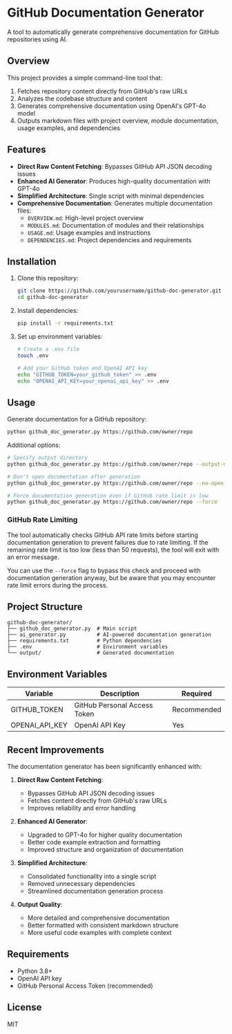 # GitHub Documentation Generator

A tool to automatically generate comprehensive documentation for GitHub repositories using AI.

## Overview

This project provides a simple command-line tool that:

1. Fetches repository content directly from GitHub's raw URLs
2. Analyzes the codebase structure and content
3. Generates comprehensive documentation using OpenAI's GPT-4o model
4. Outputs markdown files with project overview, module documentation, usage examples, and dependencies

## Features

- **Direct Raw Content Fetching**: Bypasses GitHub API JSON decoding issues
- **Enhanced AI Generator**: Produces high-quality documentation with GPT-4o
- **Simplified Architecture**: Single script with minimal dependencies
- **Comprehensive Documentation**: Generates multiple documentation files:
  - `OVERVIEW.md`: High-level project overview
  - `MODULES.md`: Documentation of modules and their relationships
  - `USAGE.md`: Usage examples and instructions
  - `DEPENDENCIES.md`: Project dependencies and requirements

## Installation

1. Clone this repository:
   ```bash
   git clone https://github.com/yourusername/github-doc-generator.git
   cd github-doc-generator
   ```

2. Install dependencies:
   ```bash
   pip install -r requirements.txt
   ```

3. Set up environment variables:
   ```bash
   # Create a .env file
   touch .env
   
   # Add your GitHub token and OpenAI API key
   echo "GITHUB_TOKEN=your_github_token" >> .env
   echo "OPENAI_API_KEY=your_openai_api_key" >> .env
   ```

## Usage

Generate documentation for a GitHub repository:

```bash
python github_doc_generator.py https://github.com/owner/repo
```

Additional options:

```bash
# Specify output directory
python github_doc_generator.py https://github.com/owner/repo --output-dir docs

# Don't open documentation after generation
python github_doc_generator.py https://github.com/owner/repo --no-open

# Force documentation generation even if GitHub rate limit is low
python github_doc_generator.py https://github.com/owner/repo --force
```

### GitHub Rate Limiting

The tool automatically checks GitHub API rate limits before starting documentation generation to prevent failures due to rate limiting. If the remaining rate limit is too low (less than 50 requests), the tool will exit with an error message.

You can use the `--force` flag to bypass this check and proceed with documentation generation anyway, but be aware that you may encounter rate limit errors during the process.

## Project Structure

```
github-doc-generator/
├── github_doc_generator.py  # Main script
├── ai_generator.py          # AI-powered documentation generation
├── requirements.txt         # Python dependencies
├── .env                     # Environment variables
└── output/                  # Generated documentation
```

## Environment Variables

| Variable | Description | Required |
|----------|-------------|----------|
| GITHUB_TOKEN | GitHub Personal Access Token | Recommended |
| OPENAI_API_KEY | OpenAI API Key | Yes |

## Recent Improvements

The documentation generator has been significantly enhanced with:

1. **Direct Raw Content Fetching**:
   - Bypasses GitHub API JSON decoding issues
   - Fetches content directly from GitHub's raw URLs
   - Improves reliability and error handling

2. **Enhanced AI Generator**:
   - Upgraded to GPT-4o for higher quality documentation
   - Better code example extraction and formatting
   - Improved structure and organization of documentation

3. **Simplified Architecture**:
   - Consolidated functionality into a single script
   - Removed unnecessary dependencies
   - Streamlined documentation generation process

4. **Output Quality**:
   - More detailed and comprehensive documentation
   - Better formatted with consistent markdown structure
   - More useful code examples with complete context

## Requirements

- Python 3.8+
- OpenAI API key
- GitHub Personal Access Token (recommended)

## License

MIT
